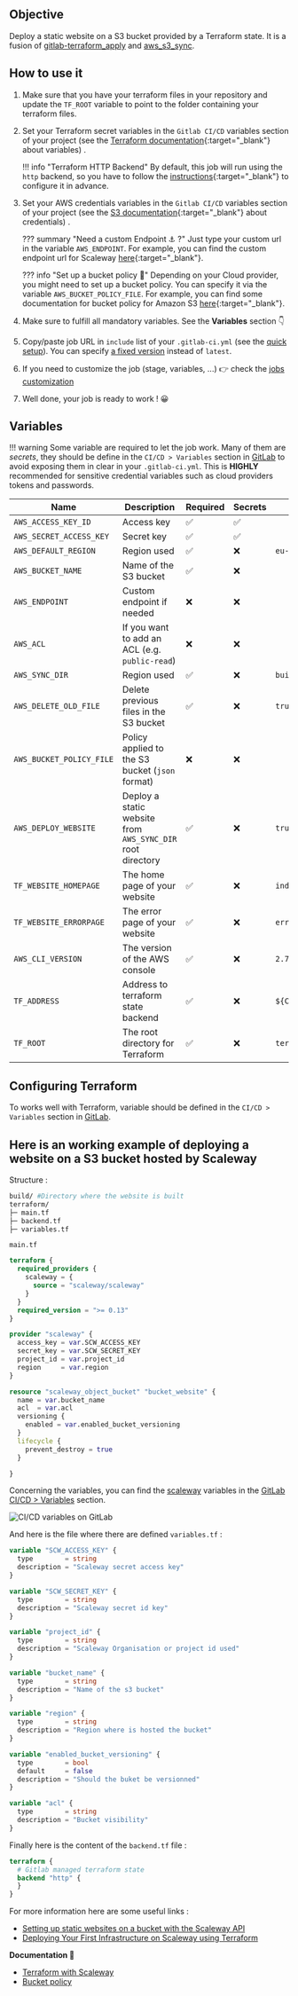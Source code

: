 ## Objective

Deploy a static website on a S3 bucket provided by a Terraform state. It is a fusion of [gitlab-terraform_apply](https://r2devops.io/_/r2devops-bot/gitlab-terraform_apply) and  [aws_s3_sync](https://r2devops.io/_/r2devops-bot/aws_s3_sync).

## How to use it

1. Make sure that you have your terraform files in your repository and update the `TF_ROOT` variable to point to the folder containing your terraform files.
1. Set your Terraform secret variables in the `Gitlab CI/CD` variables section of your project (see the [Terraform documentation](https://www.terraform.io/docs/configuration/variables.html){:target="_blank"} about variables) .

    !!! info "Terraform HTTP Backend"
    By default, this job will run using the `http` backend, so you have to follow the [instructions](https://docs.gitlab.com/ee/user/infrastructure/iac/terraform_state.html#initialize-a-terraform-state-as-a-backend-by-using-gitlab-cicd){:target="_blank"} to configure it in advance.
1. Set your AWS credentials variables in the `Gitlab CI/CD` variables section of your project (see the [S3 documentation](https://docs.aws.amazon.com/cli/latest/userguide/cli-configure-quickstart.html){:target="_blank"} about credentials) .

    ??? summary "Need a custom Endpoint ⚓ ?"
      Just type your custom url in the variable `AWS_ENDPOINT`.
      For example, you can find the custom endpoint url for Scaleway [here](https://www.scaleway.com/en/docs/storage/object/api-cli/object-storage-aws-cli/){:target="_blank"}.

    ??? info "Set up a bucket policy 👮"
      Depending on your Cloud provider, you might need to set up a bucket policy. You can specify it via the variable `AWS_BUCKET_POLICY_FILE`. For example, you can find some documentation for bucket policy for Amazon S3 [here](https://docs.aws.amazon.com/AmazonS3/latest/userguide/access-policy-language-overview.html){:target="_blank"}.
1. Make sure to fulfill all mandatory variables. See the **Variables** section 👇
1. Copy/paste job URL in `include` list of your `.gitlab-ci.yml` (see the [quick setup](/use-the-hub/#quick-setup)). You can specify [a fixed version](#changelog) instead of `latest`.
1. If you need to customize the job (stage, variables, ...) 👉 check the [jobs
   customization](/use-the-hub/#jobs-customization)
1. Well done, your job is ready to work ! 😀

## Variables

!!! warning
    Some variable are required to let the job work. Many of them are *secrets*, they should be define in the `CI/CD > Variables` section in [GitLab](https://docs.gitlab.com/ee/ci/variables/#add-a-cicd-variable-to-a-project) to avoid exposing them in clear in your `.gitlab-ci.yml`. This is **HIGHLY** recommended for sensitive credential variables such as cloud providers tokens and passwords.

| Name | Description | Required | Secrets | Default |
| ---- | ----------- | -------- | ------- | ------- |
| `AWS_ACCESS_KEY_ID` <img width=100/> | Access key <img width=175/> | ✅ <img width=100/> | ✅ <img width=100/> | ` ` <img width=100/> |
| `AWS_SECRET_ACCESS_KEY` | Secret key | ✅ | ✅ | ` ` |
| `AWS_DEFAULT_REGION` | Region used | ✅ | ❌ | `eu-west-1` |
| `AWS_BUCKET_NAME` | Name of the S3 bucket | ✅ | ❌ | ` ` |
| `AWS_ENDPOINT` | Custom endpoint if needed | ❌ | ❌ | ` ` |
| `AWS_ACL` | If you want to add an ACL (e.g. `public-read`) | ❌ | ❌ | ` ` |
| `AWS_SYNC_DIR` | Region used | ✅ | ❌ | `build` |
| `AWS_DELETE_OLD_FILE` | Delete previous files in the S3 bucket | ✅ | ❌ | `true` |
| `AWS_BUCKET_POLICY_FILE` | Policy applied to the S3 bucket (`json` format) | ❌ | ❌ | ` ` |
| `AWS_DEPLOY_WEBSITE` | Deploy a static website from `AWS_SYNC_DIR` root directory | ✅ | ❌ | `true` |
| `TF_WEBSITE_HOMEPAGE` | The home page of your website | ✅ | ❌ | `index.html` |
| `TF_WEBSITE_ERRORPAGE` | The error page of your website | ✅ | ❌ | `error.html` |
| `AWS_CLI_VERSION` | The version of the AWS console | ✅ | ❌ | `2.7.7` |
| `TF_ADDRESS` | Address to terraform state backend | ✅ | ❌ | `${CI_API_V4_URL}/projects/${CI_PROJECT_ID}/terraform/state/main` |
| `TF_ROOT` | The root directory for Terraform | ✅ | ❌ | `terraform` |

## Configuring Terraform

To works well with Terraform, variable should be defined in the `CI/CD > Variables` section in [GitLab](https://docs.gitlab.com/ee/ci/variables/#add-a-cicd-variable-to-a-project).


## Here is an working example of deploying a website on a S3 bucket hosted by Scaleway

Structure :
```sh
build/ #Directory where the website is built
terraform/
├─ main.tf
├─ backend.tf
├─ variables.tf

```

`main.tf`
```tf
terraform {
  required_providers {
    scaleway = {
      source = "scaleway/scaleway"
    }
  }
  required_version = ">= 0.13"
}

provider "scaleway" {
  access_key = var.SCW_ACCESS_KEY
  secret_key = var.SCW_SECRET_KEY
  project_id = var.project_id
  region     = var.region
}

resource "scaleway_object_bucket" "bucket_website" {
  name = var.bucket_name
  acl  = var.acl
  versioning {
    enabled = var.enabled_bucket_versioning
  }
  lifecycle {
    prevent_destroy = true
  }

}

```

Concerning the variables, you can find the [scaleway](https://docs.gitlab.com/ee/ci/variables/#scaleway-variables) variables in the [GitLab CI/CD > Variables](https://docs.gitlab.com/ee/ci/variables/) section.

![CI/CD variables on GitLab](./screenshots/ci_cd_variables.png)

And here is the file where there are defined `variables.tf` :

```tf
variable "SCW_ACCESS_KEY" {
  type        = string
  description = "Scaleway secret access key"
}

variable "SCW_SECRET_KEY" {
  type        = string
  description = "Scaleway secret id key"
}

variable "project_id" {
  type        = string
  description = "Scaleway Organisation or project id used"
}

variable "bucket_name" {
  type        = string
  description = "Name of the s3 bucket"
}

variable "region" {
  type        = string
  description = "Region where is hosted the bucket"
}

variable "enabled_bucket_versioning" {
  type        = bool
  default     = false
  description = "Should the buket be versionned"
}

variable "acl" {
  type        = string
  description = "Bucket visibility"
}

```
Finally here is the content of the `backend.tf` file :

```tf
terraform {
  # Gitlab managed terraform state
  backend "http" {
  }
}

```

For more information here are some useful links :
- [Setting up static websites on a bucket with the Scaleway API](https://www.scaleway.com/en/docs/storage/object/api-cli/bucket-website-api/)
- [Deploying Your First Infrastructure on Scaleway using Terraform](https://www.scaleway.com/en/docs/tutorials/terraform-quickstart/)

**Documentation 📕**
- [Terraform with Scaleway](https://registry.terraform.io/providers/scaleway/scaleway/latest/docs)
- [Bucket policy](https://docs.aws.amazon.com/AmazonS3/latest/userguide/example-bucket-policies.html)
